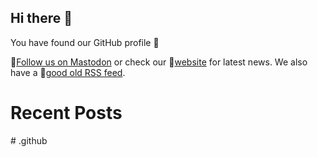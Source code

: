 ## Hi there 👋

You have found our GitHub profile 🌈

🦣[Follow us on Mastodon](https://ijug.social/@jugpaderborn) or check our 🔖[website](https://jug-pb.gitlab.io/) for latest news.
We also have a 📰[good old RSS feed](https://jug-pb.gitlab.io/feed.xml).

# Recent Posts

<!-- BLOG-POST-LIST:START -->
<!-- BLOG-POST-LIST:END --># .github
